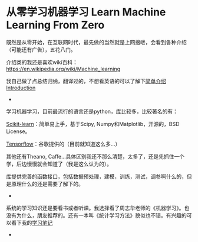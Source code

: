 # 从零学习机器学习 Learn Machine Learning From Zero
既然是从零开始，在互联网时代，最先做的当然就是上网搜喽，会看到各种介绍（可能还有广告），五花八门。

介绍类的我还是喜欢wiki百科：
https://en.wikipedia.org/wiki/Machine_learning

我自己做了点总结归纳，翻译过的，不想看英语的可以了解下[简单介绍 Introduction](/Introduction.md)

-

学习机器学习，目前最流行的语言还是python，库比较多，比较著名的有：

[Scikit-learn](http://scikit-learn.org)：简单易上手，基于Scipy, Numpy和Matplotlib，开源的，BSD License。

[Tensorflow](https://www.tensorflow.org)：谷歌提供的（目前就知道这么多...）

其他还有Theano, Caffe...具体区别我还不那么清楚，太多了，还是先抓住一个学，后边慢慢就会知道了（我是这么认为的）。

库提供完善的函数接口，包括数据预处理，建模，训练，测试，调参啊什么的，但是原理什么的还是需要了解下的。

-

系统的学习知识还是要看书或者听课。我选择看了周志华老师的《机器学习》。也没有为什么，朋友推荐的。还有一本叫《统计学习方法》貌似也不错。有兴趣的可以看下我的[学习笔记](/Notes/Index.md)

-


